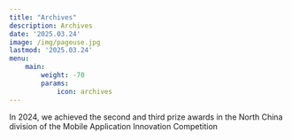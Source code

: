 ```yaml
---
title: "Archives"
description: Archives
date: '2025.03.24'
image: /img/pageuse.jpg 
lastmod: '2025.03.24'
menu:
    main:
        weight: -70
        params: 
            icon: archives
---
```

In 2024, we achieved the second and third prize awards in the North China division of the Mobile Application Innovation Competition